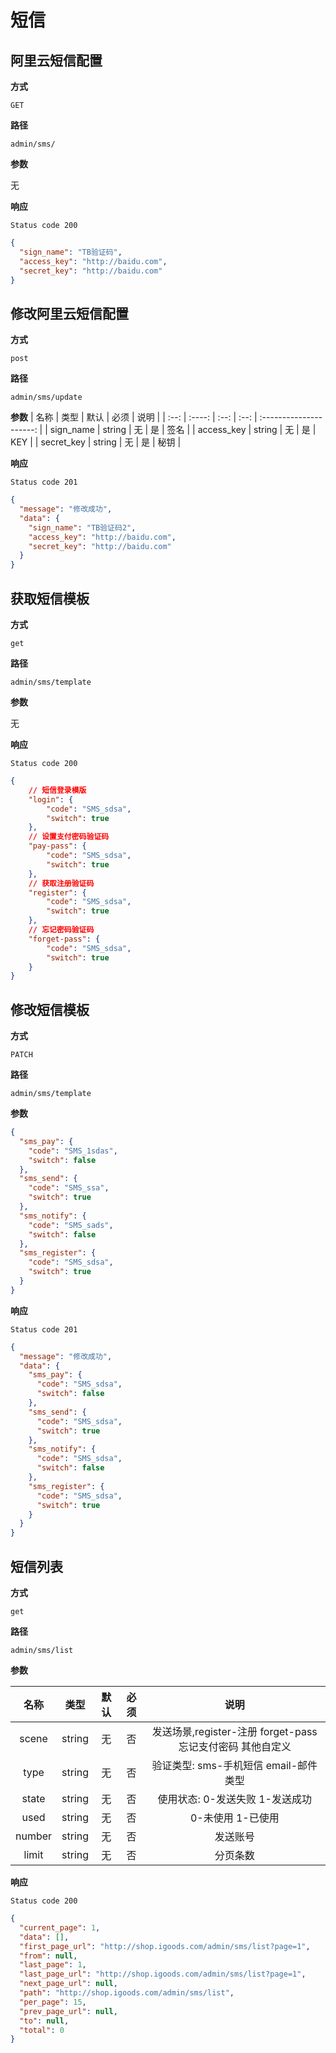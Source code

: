 # 短信

## 阿里云短信配置

**方式**

`GET`

**路径**

`admin/sms/`

**参数**

无

**响应**

`Status code 200`

```json
{
  "sign_name": "TB验证码",
  "access_key": "http://baidu.com",
  "secret_key": "http://baidu.com"
}
```

## 修改阿里云短信配置

**方式**

`post`

**路径**

`admin/sms/update`

**参数**
| 名称 | 类型 | 默认 | 必须 | 说明 |
| :--: | :----: | :--: | :--: | :---------------------: |
| sign_name | string | 无 | 是 | 签名 |
| access_key | string | 无 | 是 | KEY |
| secret_key | string | 无 | 是 | 秘钥 |

**响应**

`Status code 201`

```json
{
  "message": "修改成功",
  "data": {
    "sign_name": "TB验证码2",
    "access_key": "http://baidu.com",
    "secret_key": "http://baidu.com"
  }
}
```

## 获取短信模板

**方式**

`get`

**路径**

`admin/sms/template`

**参数**

无

**响应**

`Status code 200`

```json
{
    // 短信登录模版
    "login": {
        "code": "SMS_sdsa",
        "switch": true
    },
    // 设置支付密码验证码
    "pay-pass": {
        "code": "SMS_sdsa",
        "switch": true
    },
    // 获取注册验证码
    "register": {
        "code": "SMS_sdsa",
        "switch": true
    },
    // 忘记密码验证码
    "forget-pass": {
        "code": "SMS_sdsa",
        "switch": true
    }
}
```

## 修改短信模板

**方式**

`PATCH`

**路径**

`admin/sms/template`

**参数**

```json
{
  "sms_pay": {
    "code": "SMS_1sdas",
    "switch": false
  },
  "sms_send": {
    "code": "SMS_ssa",
    "switch": true
  },
  "sms_notify": {
    "code": "SMS_sads",
    "switch": false
  },
  "sms_register": {
    "code": "SMS_sdsa",
    "switch": true
  }
}
```

**响应**

`Status code 201`

```json
{
  "message": "修改成功",
  "data": {
    "sms_pay": {
      "code": "SMS_sdsa",
      "switch": false
    },
    "sms_send": {
      "code": "SMS_sdsa",
      "switch": true
    },
    "sms_notify": {
      "code": "SMS_sdsa",
      "switch": false
    },
    "sms_register": {
      "code": "SMS_sdsa",
      "switch": true
    }
  }
}
```

## 短信列表

**方式**

`get`

**路径**

`admin/sms/list`

**参数**

|  名称  |  类型  | 默认 | 必须 |                            说明                            |
| :----: | :----: | :--: | :--: | :--------------------------------------------------------: |
| scene  | string |  无  |  否  | 发送场景,register-注册 forget-pass 忘记支付密码 其他自定义 |
|  type  | string |  无  |  否  |           验证类型: sms-手机短信 email-邮件类型            |
| state  | string |  无  |  否  |              使用状态: 0-发送失败 1-发送成功               |
|  used  | string |  无  |  否  |                     0-未使用 1-已使用                      |
| number | string |  无  |  否  |                          发送账号                          |
| limit  | string |  无  |  否  |                          分页条数                          |

**响应**

`Status code 200`

```json
{
  "current_page": 1,
  "data": [],
  "first_page_url": "http://shop.igoods.com/admin/sms/list?page=1",
  "from": null,
  "last_page": 1,
  "last_page_url": "http://shop.igoods.com/admin/sms/list?page=1",
  "next_page_url": null,
  "path": "http://shop.igoods.com/admin/sms/list",
  "per_page": 15,
  "prev_page_url": null,
  "to": null,
  "total": 0
}
```

